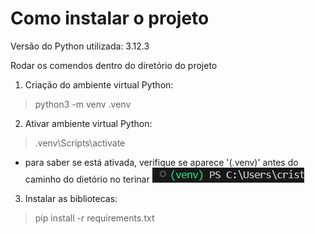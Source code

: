 # Como instalar o projeto

Versão do Python utilizada: 3.12.3


Rodar os comendos dentro do diretório do projeto
1. Criação do ambiente virtual Python:
> python3 -m venv .venv

2. Ativar ambiente virtual Python:
> .venv\Scripts\activate  
- para saber se está ativada, verifique se aparece '(.venv)' antes do caminho do dietório no terinar
![alt text](image.png)

3. Instalar as bibliotecas:
> pip install -r requirements.txt

